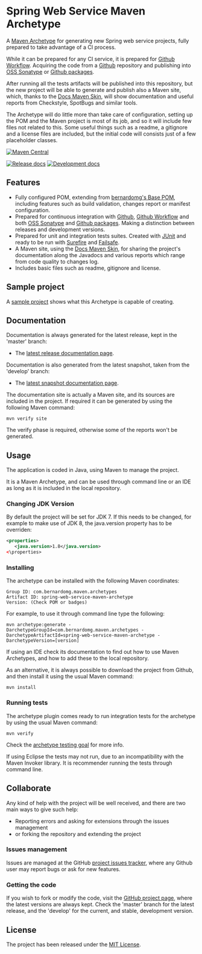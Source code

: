 # Spring Web Service Maven Archetype

A [Maven Archetype][maven-archetype] for generating new Spring web service projects, fully prepared to take advantage of a CI process.

While it can be prepared for any CI service, it is prepared for [Github Workflow][github-workflow]. Acquiring the code from a [Github][github] repository and publishing into [OSS Sonatype][sonatype] or [Github packages][github-packages].

After running all the tests artifacts will be published into this repository, but the new project will be able to generate and publish also a Maven site, which, thanks to the [Docs Maven Skin][docs-skin], will show documentation and useful reports from Checkstyle, SpotBugs and similar tools.

The Archetype will do little more than take care of configuration, setting up the POM and the Maven project is most of its job, and so it will include few files not related to this. Some useful things such as a readme, a gitignore and a license files are included, but the initial code will consists just of a few placeholder classes.

[![Maven Central](https://img.shields.io/maven-central/v/com.bernardomg.maven.archetypes/spring-web-service-maven-archetype.svg)][maven-repo]

[![Release docs](https://img.shields.io/badge/docs-release-blue.svg)][site-release]
[![Development docs](https://img.shields.io/badge/docs-develop-blue.svg)][site-develop]

## Features

- Fully configured POM, extending from [bernardomg's Base POM][base-pom], including features such as build validation, changes report or manifest configuration.
- Prepared for continuous integration with [Github][github], [Github Workflow][github-workflow] and both [OSS Sonatype][sonatype] and [Github packages][github-packages]. Making a distinction between releases and development versions.
- Prepared for unit and integration tests suites. Created with [JUnit][junit] and ready to be run with [Surefire][surefire] and [Failsafe][failsafe].
- A Maven site, using the [Docs Maven Skin][docs-skin], for sharing the project's documentation along the Javadocs and various reports which range from code quality to changes log.
- Includes basic files such as readme, gitignore and license.

## Sample project

A [sample project][sample-project] shows what this Archetype is capable of creating.

## Documentation

Documentation is always generated for the latest release, kept in the 'master' branch:

- The [latest release documentation page][site-release].

Documentation is also generated from the latest snapshot, taken from the 'develop' branch:

- The [latest snapshot documentation page][site-develop].

The documentation site is actually a Maven site, and its sources are included in the project. If required it can be generated by using the following Maven command:

```
mvn verify site
```

The verify phase is required, otherwise some of the reports won't be generated.

## Usage

The application is coded in Java, using Maven to manage the project.

It is a Maven Archetype, and can be used through command line or an IDE as long as it is included in the local repository.

### Changing JDK Version

By default the project will be set for JDK 7. If this needs to be changed, for example to make use of JDK 8, the java.version property has to be overriden:

```xml
<properties>
   <java.version>1.8</java.version>
<\properties>
```

### Installing

The archetype can be installed with the following Maven coordinates:

```
Group ID: com.bernardomg.maven.archetypes
Artifact ID: spring-web-service-maven-archetype
Version: (Check POM or badges)
```

For example, to use it through command line type the following:

```
mvn archetype:generate -DarchetypeGroupId=com.bernardomg.maven.archetypes -DarchetypeArtifactId=spring-web-service-maven-archetype -DarchetypeVersion=[version]
```

If using an IDE check its documentation to find out how to use Maven Archetypes, and how to add these to the local repository.

As an alternative, it is always possible to download the project from Github, and then install it using the usual Maven command:

```
mvn install
```

### Running tests

The archetype plugin comes ready to run integration tests for the archetype by using the usual Maven command:

```
mvn verify
```

Check the [archetype testing goal][archetype-testing] for more info.

If using Eclipse the tests may not run, due to an incompatibility with the Maven Invoker library. It is recommender running the tests through command line.

## Collaborate

Any kind of help with the project will be well received, and there are two main ways to give such help:

- Reporting errors and asking for extensions through the issues management
- or forking the repository and extending the project

### Issues management

Issues are managed at the GitHub [project issues tracker][issues], where any Github user may report bugs or ask for new features.

### Getting the code

If you wish to fork or modify the code, visit the [GitHub project page][scm], where the latest versions are always kept. Check the 'master' branch for the latest release, and the 'develop' for the current, and stable, development version.

## License
The project has been released under the [MIT License][license].

[maven-repo]: https://mvnrepository.com/artifact/com.bernardomg.maven.archetypes/spring-web-service-maven-archetype
[junit]: https://junit.org
[issues]: https://github.com/Bernardo-MG/spring-web-service-maven-archetype/issues
[license]: https://www.opensource.org/licenses/mit-license.php
[scm]: https://github.com/Bernardo-MG/spring-web-service-maven-archetype
[site-develop]: https://docs.bernardomg.com/development/maven/spring-web-service-maven-archetype
[site-release]: https://docs.bernardomg.com/maven/spring-web-service-maven-archetype

[maven-archetype]: https://maven.apache.org/guides/introduction/introduction-to-archetypes.html
[archetype-testing]: http://maven.apache.org/archetype/maven-archetype-plugin/integration-test-mojo.html

[sample-project]: https://github.com/Bernardo-MG/spring-web-service-maven-archetype-example

[docs-skin]: https://github.com/Bernardo-MG/docs-maven-skin
[base-pom]: https://github.com/Bernardo-MG/base-pom

[github]: https://github.com/
[sonatype]: https://oss.sonatype.org/
[github-packages]: https://github.com/features/packages
[github-workflow]: https://docs.github.com/en/actions/configuring-and-managing-workflows

[surefire]: https://maven.apache.org/surefire/maven-surefire-plugin/
[failsafe]: https://maven.apache.org/surefire/maven-failsafe-plugin/
